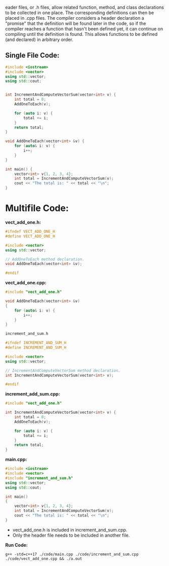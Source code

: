 eader files, or .h files, allow related function, method, and class declarations to be collected in one place. The corresponding definitions can then be placed in .cpp files. The compiler considers a header declaration a "promise" that the definition will be found later in the code, so if the compiler reaches a function that hasn't been defined yet, it can continue on compiling until the definition is found. This allows functions to be defined (and declared) in arbitrary order.

## Single File Code:
```cpp
#include <iostream>
#include <vector>
using std::vector;
using std::cout;


int IncrementAndComputeVectorSum(vector<int> v) {
    int total = 0;
    AddOneToEach(v);

    for (auto i: v) {
        total += i;
    }
    return total;
}

void AddOneToEach(vector<int> &v) {
    for (auto& i: v) {
        i++;
    }
}

int main() {
    vector<int> v{1, 2, 3, 4};
    int total = IncrementAndComputeVectorSum(v);
    cout << "The total is: " << total << "\n";
}

```

# Multifile Code:

**vect_add_one.h:**

```cpp
#ifndef VECT_ADD_ONE_H
#define VECT_ADD_ONE_H

#include <vector>
using std::vector;

// AddOneToEach method declaration.
void AddOneToEach(vector<int> &v);

#endif
```

**vect_add_one.cpp:**
```cpp
#include "vect_add_one.h"

void AddOneToEach(vector<int> &v) 
{
    for (auto& i: v) {
        i++;
    }
}

increment_and_sum.h

#ifndef INCREMENT_AND_SUM_H
#define INCREMENT_AND_SUM_H

#include <vector>
using std::vector;

// IncrementAndComputeVectorSum method declaration.
int IncrementAndComputeVectorSum(vector<int> v);

#endif
```

**increment_add_sum.cpp:**

```cpp
#include "vect_add_one.h"

int IncrementAndComputeVectorSum(vector<int> v) {
    int total = 0;
    AddOneToEach(v);

    for (auto i: v) {
        total += i;
    }
    return total;
}
```

**main.cpp:**
```cpp
#include <iostream>
#include <vector>
#include "increment_and_sum.h"
using std::vector;
using std::cout;

int main() 
{
    vector<int> v{1, 2, 3, 4};
    int total = IncrementAndComputeVectorSum(v);
    cout << "The total is: " << total << "\n";
}
```

- vect_add_one.h is included in increment_and_sum.cpp.
- Only the header file needs to be included in another file.


**Run Code:**

` g++ -std=c++17 ./code/main.cpp ./code/increment_and_sum.cpp ./code/vect_add_one.cpp && ./a.out `


